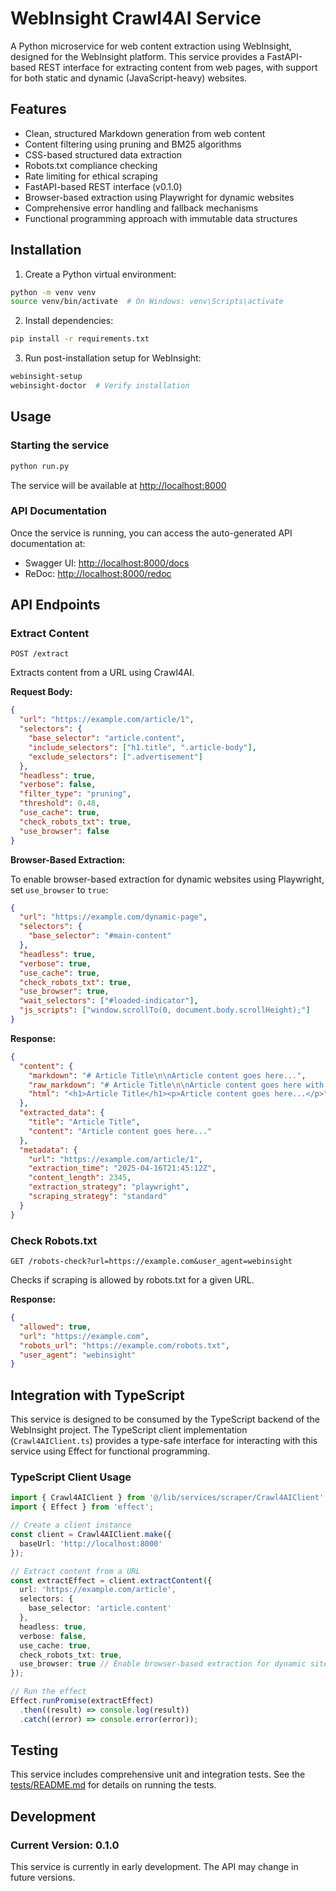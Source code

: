 # WebInsight Crawl4AI Service

A Python microservice for web content extraction using WebInsight, designed for the WebInsight platform. This service provides a FastAPI-based REST interface for extracting content from web pages, with support for both static and dynamic (JavaScript-heavy) websites.

## Features

- Clean, structured Markdown generation from web content
- Content filtering using pruning and BM25 algorithms
- CSS-based structured data extraction
- Robots.txt compliance checking
- Rate limiting for ethical scraping
- FastAPI-based REST interface (v0.1.0)
- Browser-based extraction using Playwright for dynamic websites
- Comprehensive error handling and fallback mechanisms
- Functional programming approach with immutable data structures

## Installation

1. Create a Python virtual environment:

```bash
python -m venv venv
source venv/bin/activate  # On Windows: venv\Scripts\activate
```

2. Install dependencies:

```bash
pip install -r requirements.txt
```

3. Run post-installation setup for WebInsight:

```bash
webinsight-setup
webinsight-doctor  # Verify installation
```

## Usage

### Starting the service

```bash
python run.py
```

The service will be available at <http://localhost:8000>

### API Documentation

Once the service is running, you can access the auto-generated API documentation at:

- Swagger UI: <http://localhost:8000/docs>
- ReDoc: <http://localhost:8000/redoc>

## API Endpoints

### Extract Content

```http
POST /extract
```

Extracts content from a URL using Crawl4AI.

**Request Body:**

```json
{
  "url": "https://example.com/article/1",
  "selectors": {
    "base_selector": "article.content",
    "include_selectors": ["h1.title", ".article-body"],
    "exclude_selectors": [".advertisement"]
  },
  "headless": true,
  "verbose": false,
  "filter_type": "pruning",
  "threshold": 0.48,
  "use_cache": true,
  "check_robots_txt": true,
  "use_browser": false
}
```

**Browser-Based Extraction:**

To enable browser-based extraction for dynamic websites using Playwright, set `use_browser` to `true`:

```json
{
  "url": "https://example.com/dynamic-page",
  "selectors": {
    "base_selector": "#main-content"
  },
  "headless": true,
  "verbose": true,
  "use_cache": true,
  "check_robots_txt": true,
  "use_browser": true,
  "wait_selectors": ["#loaded-indicator"],
  "js_scripts": ["window.scrollTo(0, document.body.scrollHeight);"]
}
```

**Response:**

```json
{
  "content": {
    "markdown": "# Article Title\n\nArticle content goes here...",
    "raw_markdown": "# Article Title\n\nArticle content goes here with additional elements...",
    "html": "<h1>Article Title</h1><p>Article content goes here...</p>"
  },
  "extracted_data": {
    "title": "Article Title",
    "content": "Article content goes here..."
  },
  "metadata": {
    "url": "https://example.com/article/1",
    "extraction_time": "2025-04-16T21:45:12Z",
    "content_length": 2345,
    "extraction_strategy": "playwright",
    "scraping_strategy": "standard"
  }
}
```

### Check Robots.txt

```http
GET /robots-check?url=https://example.com&user_agent=webinsight
```

Checks if scraping is allowed by robots.txt for a given URL.

**Response:**

```json
{
  "allowed": true,
  "url": "https://example.com",
  "robots_url": "https://example.com/robots.txt",
  "user_agent": "webinsight"
}
```

## Integration with TypeScript

This service is designed to be consumed by the TypeScript backend of the WebInsight project. The TypeScript client implementation (`Crawl4AIClient.ts`) provides a type-safe interface for interacting with this service using Effect for functional programming.

### TypeScript Client Usage

```typescript
import { Crawl4AIClient } from '@/lib/services/scraper/Crawl4AIClient';
import { Effect } from 'effect';

// Create a client instance
const client = Crawl4AIClient.make({
  baseUrl: 'http://localhost:8000'
});

// Extract content from a URL
const extractEffect = client.extractContent({
  url: 'https://example.com/article',
  selectors: {
    base_selector: 'article.content'
  },
  headless: true,
  verbose: false,
  use_cache: true,
  check_robots_txt: true,
  use_browser: true // Enable browser-based extraction for dynamic sites
});

// Run the effect
Effect.runPromise(extractEffect)
  .then((result) => console.log(result))
  .catch((error) => console.error(error));
```

## Testing

This service includes comprehensive unit and integration tests. See the [tests/README.md](tests/README.md) for details on running the tests.

## Development

### Current Version: 0.1.0

This service is currently in early development. The API may change in future versions.
